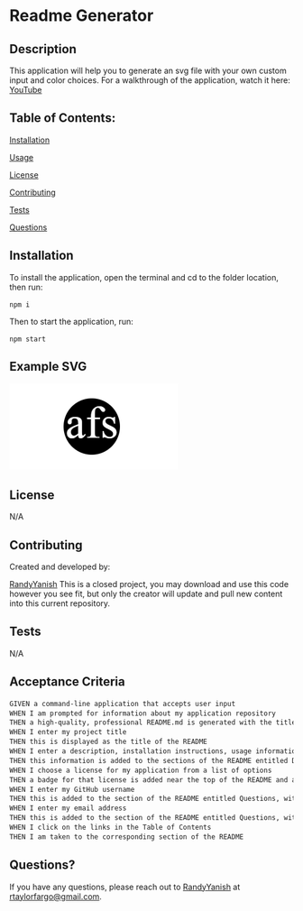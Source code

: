 # Readme Generator

## Description

This application will help you to generate an svg file with your own custom input and color choices. For a walkthrough of the application, watch it here:
[YouTube]('https://youtu.be/VFnI4veuMIM')

## Table of Contents:

[Installation](#installation)

[Usage](#usage)

[License](#license)

[Contributing](#contributing)

[Tests](#tests)

[Questions](#questions)

## Installation

To install the application, open the terminal and cd to the folder location, then run:

```
npm i
```

Then to start the application, run:

```
npm start
```

## Example SVG

![Example image of an SVG file in base html.](./images/SVG-example.png)

## License

N/A

## Contributing

Created and developed by:

[RandyYanish](github.com/RandyYanish)
This is a closed project, you may download and use this code however you see fit, but only the creator will update and pull new content into this current repository.

## Tests

N/A

## Acceptance Criteria

```md
GIVEN a command-line application that accepts user input
WHEN I am prompted for information about my application repository
THEN a high-quality, professional README.md is generated with the title of my project and sections entitled Description, Table of Contents, Installation, Usage, License, Contributing, Tests, and Questions
WHEN I enter my project title
THEN this is displayed as the title of the README
WHEN I enter a description, installation instructions, usage information, contribution guidelines, and test instructions
THEN this information is added to the sections of the README entitled Description, Installation, Usage, Contributing, and Tests
WHEN I choose a license for my application from a list of options
THEN a badge for that license is added near the top of the README and a notice is added to the section of the README entitled License that explains which license the application is covered under
WHEN I enter my GitHub username
THEN this is added to the section of the README entitled Questions, with a link to my GitHub profile
WHEN I enter my email address
THEN this is added to the section of the README entitled Questions, with instructions on how to reach me with additional questions
WHEN I click on the links in the Table of Contents
THEN I am taken to the corresponding section of the README
```

## Questions?

If you have any questions, please reach out to [RandyYanish](https://github.com/RandyYanish) at rtaylorfargo@gmail.com.
